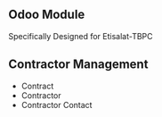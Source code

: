 Odoo Module 
-----------

Specifically Designed for Etisalat-TBPC

Contractor Management
---------------------

- Contract
- Contractor
- Contractor Contact

